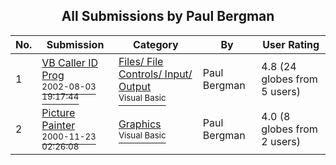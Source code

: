 ﻿<div align="center">

## All Submissions by Paul Bergman

</div>

No.  | Submission | Category | By   | User Rating
---- | ---------- | -------- | ---- | -----------
1 | [VB Caller ID Prog<br /><sup>2002-08-03 19:17:44</sup>](https://github.com/Planet-Source-Code/paul-bergman-vb-caller-id-prog__1-37602) | [Files/ File Controls/ Input/ Output<br /><sup>Visual Basic</sup>](../ByCategory/files-file-controls-input-output__1-3.md) | Paul Bergman | 4.8 (24 globes from 5 users)
2 | [Picture Painter<br /><sup>2000-11-23 02:26:08</sup>](https://github.com/Planet-Source-Code/paul-bergman-picture-painter__1-13039) | [Graphics<br /><sup>Visual Basic</sup>](../ByCategory/graphics__1-46.md) | Paul Bergman | 4.0 (8 globes from 2 users)
